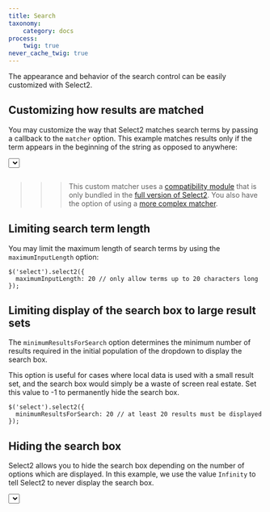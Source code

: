 ```yaml
---
title: Search
taxonomy:
    category: docs
process:
    twig: true
never_cache_twig: true
---
```


The appearance and behavior of the search control can be easily customized with Select2.

## Customizing how results are matched

You may customize the way that Select2 matches search terms by passing a callback to the `matcher` option. This example matches results only if the term appears in the beginning of the string as opposed to anywhere:

<div class="s2-example">
    <select class="js-example-matcher-start js-states form-control"></select>
</div>

<pre data-fill-from=".js-code-example-matcher"></pre>

<script type="text/javascript" class="js-code-example-matcher">

function matchStart (term, text) {
  if (text.toUpperCase().indexOf(term.toUpperCase()) == 0) {
    return true;
  }

  return false;
}

$.fn.select2.amd.require(['select2/compat/matcher'], function (oldMatcher) {
  $(".js-example-matcher-start").select2({
    matcher: oldMatcher(matchStart)
  })
});

</script>

>>> This custom matcher uses a [compatibility module](/configuration/deprecated) that is only bundled in the [full version of Select2](/getting-started/builds). You also have the option of using a <a href="options.html#matcher">more complex matcher</a>.

## Limiting search term length

You may limit the maximum length of search terms by using the `maximumInputLength` option:

```
$('select').select2({
  maximumInputLength: 20 // only allow terms up to 20 characters long
});
```

## Limiting display of the search box to large result sets

The `minimumResultsForSearch` option determines the minimum number of results required in the initial population of the dropdown to display the search box.

This option is useful for cases where local data is used with a small result set, and the search box would simply be a waste of screen real estate. Set this value to -1 to permanently hide the search box.

```
$('select').select2({
  minimumResultsForSearch: 20 // at least 20 results must be displayed
});
```

## Hiding the search box

Select2 allows you to hide the search box depending on the number of options which are displayed. In this example, we use the value `Infinity` to tell Select2 to never display the search box.

<div class="s2-example">
    <select class="js-example-basic-hide-search js-states form-control"></select>
</div>

<pre data-fill-from=".js-code-example-basic-hide-search"></pre>

<script type="text/javascript" class="js-code-example-basic-hide-search">

$(".js-example-basic-hide-search").select2({
  minimumResultsForSearch: Infinity
});

</script>
